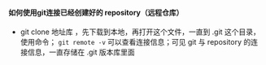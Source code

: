####  如何使用git连接已经创建好的 repository（远程仓库）

- git clone 地址库 ，先下载到本地，再打开这个文件，一直到 .git 这个目录，使用命令；
`git remote -v` 可以查看连接信息；可见 git 与 repository 的连接信息，一直存储在 .git 版本库里面